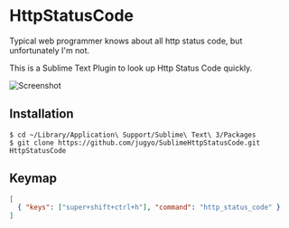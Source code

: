 HttpStatusCode
========

Typical web programmer knows about all http status code, but unfortunately I'm not.

This is a Sublime Text Plugin to look up Http Status Code quickly.

![Screenshot](http://i.imgur.com/K3n1S7S.png)

## Installation

```
$ cd ~/Library/Application\ Support/Sublime\ Text\ 3/Packages
$ git clone https://github.com/jugyo/SublimeHttpStatusCode.git HttpStatusCode
```

## Keymap

```json
[
  { "keys": ["super+shift+ctrl+h"], "command": "http_status_code" }
]
```
